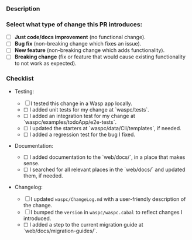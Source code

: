 <!--
  Hi, thanks for contributing to Wasp!

  Comments like this one won't be shown in the final PR, but they contain
  instructions to guide you.

  Make sure to follow this PR template, so that we can speed up the review process.
  It will also help you not forget important steps when making a change.

  If you don't know how to fill any of the sections below, it's okay to leave them
  blank, we will help you out during the review.
-->

### Description

<!--
  Describe your PR! If this PR closes an issue, write “Fixes #XXXX" so GitHub will
  link them together.

  Common questions we'd like you to answer:
  - What's the motivation for this change?
  - Which changes are included in this PR?
    - If there are many different changes, consider splitting your PR into smaller
      ones. It will go through faster!

  You can also answer some of these questions if they are relevant:
  - Does this change affect users? How?
  - Have you considered any other approaches? Why is this one the best?
  - Are there any drawbacks or edge cases?
  - What are the possibilities for future work?
-->

### Select what type of change this PR introduces:

<!-- Put an x in between the brackets to select options, like so: [x] -->

- [ ] **Just code/docs improvement** (no functional change).
- [ ] **Bug fix** (non-breaking change which fixes an issue).
- [ ] **New feature** (non-breaking change which adds functionality).
- [ ] **Breaking change** (fix or feature that would cause existing functionality to not work as expected).

### Checklist

<!-- Put an x in between the brackets to select options, like so: [x] -->
<!-- You can add notes or explanations wherever needed -->

- Testing:

  - [ ] I tested this change in a Wasp app locally.
  - [ ] <!-- If you modified Haskell code: --> I added unit tests for my change at `waspc/tests`.
  - [ ] <!-- If you added or updated a feature: --> I added an integration test for my change at `waspc/examples/todoApp/e2e-tests`.
  - [ ] <!-- If you added or updated a feature: --> I updated the starters at `waspc/data/Cli/templates`, if needed.
  - [ ] <!-- If you fixed a bug: --> I added a regression test for the bug I fixed.

- Documentation:

  - [ ] <!-- If you added a feature: --> I added documentation to the `web/docs/`, in a place that makes sense.
  - [ ] <!-- If you updated a feature: --> I searched for all relevant places in the `web/docs/` and updated them, if needed.

- Changelog:

  <!-- If you did a bug fix, new feature, or breaking change: -->

  - [ ] I updated `waspc/ChangeLog.md` with a user-friendly description of the change.
  - [ ] I bumped the `version` in `waspc/waspc.cabal` to reflect changes I introduced.
  - [ ] <!-- If you did a breaking change: --> I added a step to the current migration guide at `web/docs/migration-guides/`.

  <!--
    While we're in beta, the version should be bumped according to the type of change:
      - Bug fix: patch version (0.0.X).
      - New feature: patch version (0.0.X).
      - Breaking change: minor version (0.X.0).
    If the version has already been bumped since the last release, you can skip this.
  -->

<!--
  Thanks for contributing! :)

  We'll check this PR as soon as we can. Meanwhile, keep an eye on this PR and
  fix any errors that might come up in the checks. It should be all green before
  we can merge it.
-->
